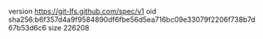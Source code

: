 version https://git-lfs.github.com/spec/v1
oid sha256:b6f357d4a9f9584890df6fbe56d5ea716bc09e33079f2206f738b7d67b53d6c6
size 226208
